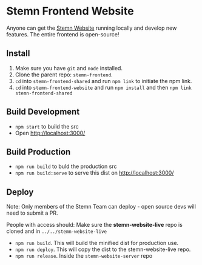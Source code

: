 # Stemn Frontend Website

Anyone can get the [Stemn Website](https://stemn.com/) running locally and develop new features. The entire frontend is open-source!

## Install
1. Make sure you have `git` and `node` installed.
2. Clone the parent repo: `stemn-frontend`.
3. `cd` into `stemn-frontend-shared` and run `npm link` to initiate the npm link.
4. `cd` into `stemn-frontend-website` and run `npm install` and then `npm link stemn-frontend-shared`

## Build Development
* `npm start` to build the src
* Open [http://localhost:3000/](http://localhost:3000/)

## Build Production

* `npm run build` to buld the production src
* `npm run build:serve` to serve this dist on [http://localhost:3000/](http://localhost:3000/)

## Deploy

Note:
Only members of the Stemn Team can deploy - open source devs will need to submit a PR.

People with access should:
Make sure the **stemn-website-live** repo is cloned and in `../../stemn-website-live`

* `npm run build`. This will build the minified dist for production use.
* `npm run deploy`. This will copy the dist to the stemn-website-live repo.
* `npm run release`. Inside the `stemn-website-server` repo

